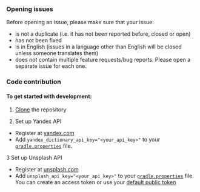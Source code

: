 ### Opening issues

Before opening an issue, please make sure that your issue:
- is not a duplicate (i.e. it has not been reported before, closed or open)
- has not been fixed
- is in English (issues in a language other than English will be closed unless someone translates them)
- does not contain multiple feature requests/bug reports. Please open a separate issue for each one.

### Code contribution

#### To get started with development:
1. [Clone](https://help.github.com/articles/cloning-a-repository/) the repository

2. Set up Yandex API
- Register at [yandex.com](https://yandex.com/dev/dictionary/keys/get/)
- Add `yandex_dictionary_api_key="<your_api_key>"` to your [`gradle.properties`](https://docs.gradle.org/current/userguide/build_environment.html#sec:gradle_configuration_properties) file.

3 Set up Unsplash API 
- Register at [unsplash.com](https://unsplash.com/developers)
- Add `unsplash_api_key="<your_api_key>"` to your [`gradle.properties`](https://docs.gradle.org/current/userguide/build_environment.html#sec:gradle_configuration_properties) file. You can create an access token or use your [default public token](https://docs.mapbox.com/help/glossary/access-token/#default-public-token)
